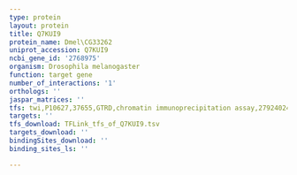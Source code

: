 ```yaml
---
type: protein
layout: protein
title: Q7KUI9
protein_name: Dmel\CG33262
uniprot_accession: Q7KUI9
ncbi_gene_id: '2768975'
organism: Drosophila melanogaster
function: target gene
number_of_interactions: '1'
orthologs: ''
jaspar_matrices: ''
tfs: twi,P10627,37655,GTRD,chromatin immunoprecipitation assay,27924024%5Buid%5D,No
targets: ''
tfs_download: TFLink_tfs_of_Q7KUI9.tsv
targets_download: ''
bindingSites_download: ''
binding_sites_ls: ''

---
```

